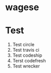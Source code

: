# wagese

# Test

1. Test circle
2. Test travis ci
3. Test codeship
4. Terst codefresh
5. Test wrecker

